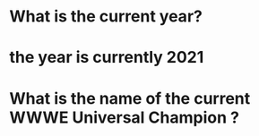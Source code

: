 # What is the current year?

# the year is currently 2021

# What is the name of the current WWWE Universal Champion ?
